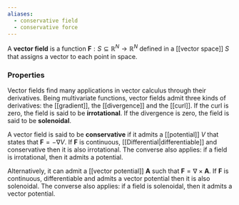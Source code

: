 ```yaml
---
aliases:
  - conservative field
  - conservative force
---
```

A **vector field** is a function $\mathbf{F} : S \subseteq \mathbb{R}^N → \mathbb{R}^N$ defined in a [[vector space]] $S$ that assigns a vector to each point in space.
### Properties
Vector fields find many applications in vector calculus through their derivatives. Being multivariate functions, vector fields admit three kinds of derivatives: the [[gradient]], the [[divergence]] and the [[curl]]. If the curl is zero, the field is said to be **irrotational**. If the divergence is zero, the field is said to be **solenoidal**.

A vector field is said to be **conservative** if it admits a [[potential]] $V$ that states that $\mathbf{F}=-\nabla V$. If $\mathbf{F}$ is continuous, [[Differential|differentiable]] and conservative then it is also irrotational. The converse also applies: if a field is irrotational, then it admits a potential.

Alternatively, it can admit a [[vector potential]] $\mathbf{A}$ such that $\mathbf{F}=\nabla\times \mathbf{A}$. If $\mathbf{F}$ is continuous, differentiable and admits a vector potential then it is also solenoidal. The converse also applies: if a field is solenoidal, then it admits a vector potential.